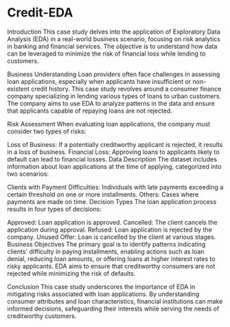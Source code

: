 # Credit-EDA

Introduction
This case study delves into the application of Exploratory Data Analysis (EDA) in a real-world business scenario, focusing on risk analytics in banking and financial services. The objective is to understand how data can be leveraged to minimize the risk of financial loss while lending to customers.

Business Understanding
Loan providers often face challenges in assessing loan applications, especially when applicants have insufficient or non-existent credit history. This case study revolves around a consumer finance company specializing in lending various types of loans to urban customers. The company aims to use EDA to analyze patterns in the data and ensure that applicants capable of repaying loans are not rejected.

Risk Assessment
When evaluating loan applications, the company must consider two types of risks:

Loss of Business: If a potentially creditworthy applicant is rejected, it results in a loss of business.
Financial Loss: Approving loans to applicants likely to default can lead to financial losses.
Data Description
The dataset includes information about loan applications at the time of applying, categorized into two scenarios:

Clients with Payment Difficulties: Individuals with late payments exceeding a certain threshold on one or more installments.
Others: Cases where payments are made on time.
Decision Types
The loan application process results in four types of decisions:

Approved: Loan application is approved.
Cancelled: The client cancels the application during approval.
Refused: Loan application is rejected by the company.
Unused Offer: Loan is cancelled by the client at various stages.
Business Objectives
The primary goal is to identify patterns indicating clients' difficulty in paying installments, enabling actions such as loan denial, reducing loan amounts, or offering loans at higher interest rates to risky applicants. EDA aims to ensure that creditworthy consumers are not rejected while minimizing the risk of defaults.

Conclusion
This case study underscores the importance of EDA in mitigating risks associated with loan applications. By understanding consumer attributes and loan characteristics, financial institutions can make informed decisions, safeguarding their interests while serving the needs of creditworthy customers.
